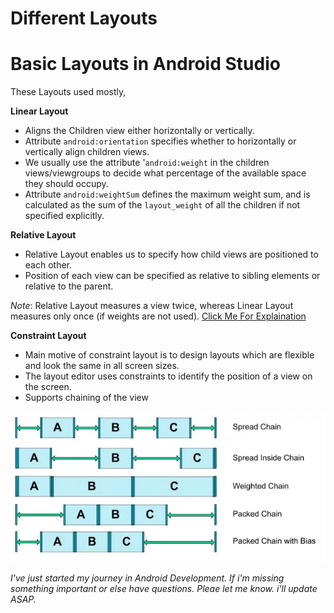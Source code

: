 # Different Layouts

# Basic Layouts in Android Studio
These Layouts used mostly,

**Linear Layout**
* Aligns the Children view either horizontally or vertically.
* Attribute ```android:orientation``` specifies whether to horizontally or vertically align children views.
* We usually use the attribute '```android:weight``` in the children views/viewgroups to decide what percentage of the available space they should occupy.
* Attribute ```android:weightSum``` defines the maximum weight sum, and is calculated as the sum of the ```layout_weight``` of all the children if not specified explicitly.

**Relative Layout**
* Relative Layout enables us to specify how child views are positioned to each other.
* Position of each view can be specified as relative to sibling elements or relative to the parent.

*Note*: Relative Layout measures a view twice, whereas Linear Layout measures only once (if weights are not used).
[Click Me For Explaination](https://medium.com/@vatsalbajpai/android-relative-layout-vs-linear-layout-f27bf3d8f74e)

**Constraint Layout**
* Main motive of constraint layout is to design layouts which are flexible and look the same in all screen sizes.
* The layout editor uses constraints to identify the position of a view on the screen.
* Supports chaining of the view

![clipboard.png](bmZMHNFPu-clipboard.png)

*I've just started my journey in Android Development. If i'm missing something important or else have questions. Pleae let me know. i'll update ASAP.*